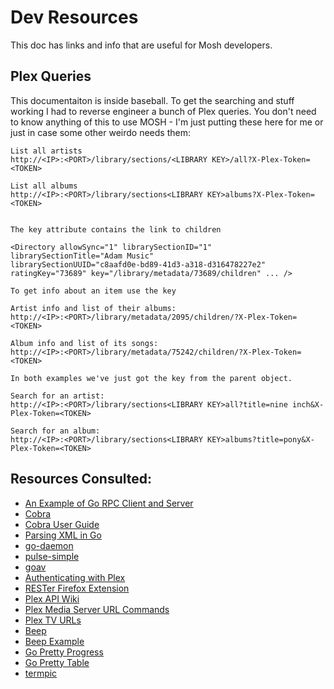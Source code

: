 # Dev Resources
This doc has links and info that are useful for Mosh developers.

## Plex Queries
This documentaiton is inside baseball. To get the searching and stuff working I had to reverse engineer a bunch of Plex queries. You don't need to know anything of this to use MOSH - I'm just putting these here for me or just in case some other weirdo needs them:

```
List all artists
http://<IP>:<PORT>/library/sections/<LIBRARY KEY>/all?X-Plex-Token=<TOKEN>

List all albums
http://<IP>:<PORT>/library/sections<LIBRARY KEY>albums?X-Plex-Token=<TOKEN>


The key attribute contains the link to children

<Directory allowSync="1" librarySectionID="1" 
librarySectionTitle="Adam Music" 
librarySectionUUID="c8aafd0e-bd89-41d3-a318-d316478227e2" 
ratingKey="73689" key="/library/metadata/73689/children" ... />

To get info about an item use the key

Artist info and list of their albums:
http://<IP>:<PORT>/library/metadata/2095/children/?X-Plex-Token=<TOKEN>

Album info and list of its songs:
http://<IP>:<PORT>/library/metadata/75242/children/?X-Plex-Token=<TOKEN>

In both examples we've just got the key from the parent object.

Search for an artist:
http://<IP>:<PORT>/library/sections<LIBRARY KEY>all?title=nine inch&X-Plex-Token=<TOKEN>

Search for an album:
http://<IP>:<PORT>/library/sections<LIBRARY KEY>albums?title=pony&X-Plex-Token=<TOKEN>
```

## Resources Consulted:
* [An Example of Go RPC Client and Server](https://ops.tips/gists/example-go-rpc-client-and-server/)
* [Cobra](https://cobra.dev/)
* [Cobra User Guide](https://github.com/spf13/cobra/blob/master/user_guide.md)
* [Parsing XML in Go](https://tutorialedge.net/golang/parsing-xml-with-golang/)
* [go-daemon](https://github.com/sevlyar/go-daemon)
* [pulse-simple](https://github.com/mesilliac/pulse-simple/)
* [goav](https://github.com/giorgisio/goav)
* [Authenticating with Plex](https://forums.plex.tv/t/authenticating-with-plex/609370)
* [RESTer Firefox Extension](https://addons.mozilla.org/en-US/firefox/addon/rester/)
* [Plex API Wiki](https://github.com/Arcanemagus/plex-api/wiki/Plex-Web-API-Overview)
* [Plex Media Server URL Commands](https://support.plex.tv/articles/201638786-plex-media-server-url-commands/)
* [Plex TV URLs](https://github.com/Arcanemagus/plex-api/wiki/Plex.tv#urls)
* [Beep](https://github.com/faiface/beep)
* [Beep Example](https://github.com/faiface/beep/wiki/Hello,-Beep!)
* [Go Pretty Progress](https://github.com/jedib0t/go-pretty/tree/main/progress)
* [Go Pretty Table](https://github.com/jedib0t/go-pretty/tree/main/table)
* [termpic](https://github.com/ajmalsiddiqui/termpic)